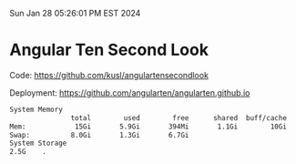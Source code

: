 Sun Jan 28 05:26:01 PM EST 2024

# Angular Ten Second Look

Code: https://github.com/kusl/angulartensecondlook

Deployment: https://github.com/angularten/angularten.github.io

```bash
System Memory
               total        used        free      shared  buff/cache   available
Mem:            15Gi       5.9Gi       394Mi       1.1Gi        10Gi       9.4Gi
Swap:          8.0Gi       1.3Gi       6.7Gi
System Storage
2.5G	.
